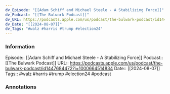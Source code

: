 ```yaml
---
dv_Episode: "[[Adam Schiff and Michael Steele - A Stabilizing Force]]"
dv_Podcast: "[[The Bulwark Podcast]]"
dv_URL: https://podcasts.apple.com/us/podcast/the-bulwark-podcast/id1447684472?i=1000664514834
dv_Date: "[[2024-08-07]]"
dv_Tags: "#walz #harris #trump #election24"
---
```

### Information

Episode:: [[Adam Schiff and Michael Steele - A Stabilizing Force]]
Podcast:: [[The Bulwark Podcast]]
URL:: https://podcasts.apple.com/us/podcast/the-bulwark-podcast/id1447684472?i=1000664514834
Date:: [[2024-08-07]]
Tags:: #walz #harris #trump #election24 
#podcast


### Annotations

